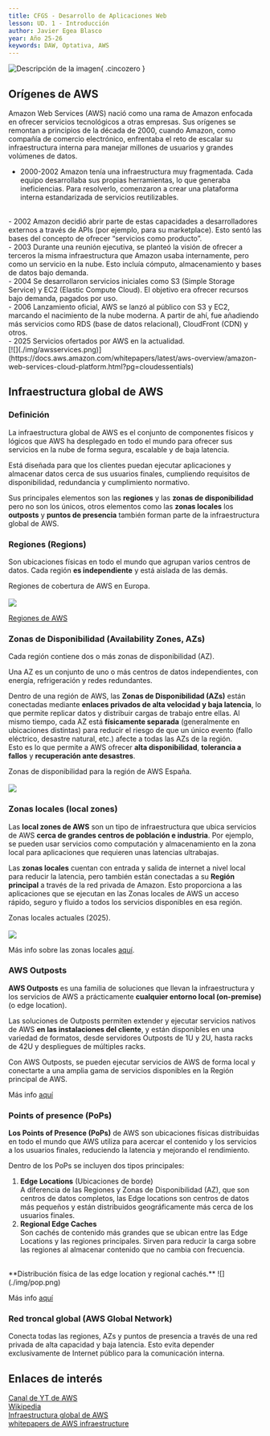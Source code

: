 ```yaml
---
title: CFGS - Desarrollo de Aplicaciones Web
lesson: UD. 1 - Introducción  
author: Javier Egea Blasco  
year: Año 25-26  
keywords: DAW, Optativa, AWS
---
```


![Descripción de la imagen](../AWS/img/aws.png){ .cincozero }
<br>

## **Orígenes de AWS**
Amazon Web Services (AWS) nació como una rama de Amazon enfocada en ofrecer servicios tecnológicos a otras empresas. Sus orígenes se remontan a principios de la década de 2000, cuando Amazon, como compañía de comercio electrónico, enfrentaba el reto de escalar su infraestructura interna para manejar millones de usuarios y grandes volúmenes de datos.

- 2000-2002 Amazon tenía una infraestructura muy fragmentada. Cada equipo desarrollaba sus propias herramientas, lo que generaba ineficiencias. Para resolverlo, comenzaron a crear una plataforma interna estandarizada de servicios reutilizables.  
<br>
- 2002 Amazon decidió abrir parte de estas capacidades a desarrolladores externos a través de APIs (por ejemplo, para su marketplace). Esto sentó las bases del concepto de ofrecer “servicios como producto”.   
<br>
- 2003 Durante una reunión ejecutiva, se planteó la visión de ofrecer a terceros la misma infraestructura que Amazon usaba internamente, pero como un servicio en la nube. Esto incluía cómputo, almacenamiento y bases de datos bajo demanda.  
<br>
- 2004 Se desarrollaron servicios iniciales como S3 (Simple Storage Service) y EC2 (Elastic Compute Cloud). El objetivo era ofrecer recursos bajo demanda, pagados por uso.  
<br>
- 2006 Lanzamiento oficial, AWS se lanzó al público con S3 y EC2, marcando el nacimiento de la nube moderna. A partir de ahí, fue añadiendo más servicios como RDS (base de datos relacional), CloudFront (CDN) y otros.  
<br>
- 2025 Servicios ofertados por AWS en la actualidad.  
<br>
[![](./img/awsservices.png)](https://docs.aws.amazon.com/whitepapers/latest/aws-overview/amazon-web-services-cloud-platform.html?pg=cloudessentials)

## **Infraestructura global de AWS**
### **Definición**
La infraestructura global de AWS es el conjunto de componentes físicos y lógicos que AWS ha desplegado en todo el mundo para ofrecer sus servicios en la nube de forma segura, escalable y de baja latencia.  

Está diseñada para que los clientes puedan ejecutar aplicaciones y almacenar datos cerca de sus usuarios finales, cumpliendo requisitos de disponibilidad, redundancia y cumplimiento normativo.

Sus principales elementos son las **regiones** y las **zonas de disponibilidad** pero no son los únicos, otros elementos como las **zonas locales** los **outposts** y **puntos de presencia** también forman parte de la infraestructura global de AWS.

### Regiones (Regions)
Son ubicaciones físicas en todo el mundo que agrupan varios centros de datos.
Cada región **es independiente** y está aislada de las demás.

Regiones de cobertura de AWS en Europa.  
<br>
![](./img/regiones.png)

[Regiones de AWS](https://aws.amazon.com/es/about-aws/global-infrastructure)

### Zonas de Disponibilidad (Availability Zones, AZs)
Cada región contiene dos o más zonas de disponibilidad (AZ).

Una AZ es un conjunto de uno o más centros de datos independientes, con energía, refrigeración y redes redundantes.

Dentro de una región de AWS, las **Zonas de Disponibilidad (AZs)** están conectadas mediante **enlaces privados de alta velocidad y baja latencia**, lo que permite replicar datos y distribuir cargas de trabajo entre ellas. Al mismo tiempo, cada AZ está **físicamente separada** (generalmente en ubicaciones distintas) para reducir el riesgo de que un único evento (fallo eléctrico, desastre natural, etc.) afecte a todas las AZs de la región.  
Esto es lo que permite a AWS ofrecer **alta disponibilidad**, **tolerancia a fallos** y **recuperación ante desastres**.

Zonas de disponibilidad para la región de AWS España.  
<br>
![](./img/az.png)

### Zonas locales (local zones)
Las **local zones de AWS** son un tipo de infraestructura que ubica servicios de AWS **cerca de grandes centros de población e industria**. Por ejemplo, se pueden usar servicios como computación y almacenamiento en la zona local para aplicaciones que requieren unas latencias ultrabajas.

Las **zonas locales** cuentan con entrada y salida de internet a nivel local para reducir la latencia, pero también están conectadas a su **Región principal** a través de la red privada de Amazon. Esto proporciona a las aplicaciones que se ejecutan en las Zonas locales de AWS un acceso rápido, seguro y fluido a todos los servicios disponibles en esa región.


Zonas locales actuales (2025).  
<br>
![](./img/localzone.png)

Más info sobre las zonas locales [aquí](https://aws.amazon.com/es/about-aws/global-infrastructure/localzones).

### AWS Outposts
**AWS Outposts** es una familia de soluciones que llevan la infraestructura y los servicios de AWS a prácticamente **cualquier entorno local (on-premise)** (o edge location). 

Las soluciones de Outposts permiten extender y ejecutar servicios nativos de AWS **en las instalaciones del cliente**, y están disponibles en una variedad de formatos, desde servidores Outposts de 1U y 2U, hasta racks de 42U y despliegues de múltiples racks.

Con AWS Outposts, se pueden ejecutar servicios de AWS de forma local y conectarte a una amplia gama de servicios disponibles en la Región principal de AWS. 

Más info [aquí](https://aws.amazon.com/es/outposts/)


### Points of presence (PoPs)
**Los Points of Presence (PoPs)** de AWS son ubicaciones físicas distribuidas en todo el mundo que AWS utiliza para acercar el contenido y los servicios a los usuarios finales, reduciendo la latencia y mejorando el rendimiento.

Dentro de los PoPs se incluyen dos tipos principales:

1. **Edge Locations** (Ubicaciones de borde)  
A diferencia de las Regiones y Zonas de Disponibilidad (AZ), que son centros de datos completos, las Edge locations son centros de datos más pequeños y están distribuidos geográficamente más cerca de los usuarios finales.
1. **Regional Edge Caches**  
Son cachés de contenido más grandes que se ubican entre las Edge Locations y las regiones principales.
Sirven para reducir la carga sobre las regiones al almacenar contenido que no cambia con frecuencia.

<br>
**Distribución física de las edge location y regional cachés.**
![](./img/pop.png)

Más info [aquí](https://docs.aws.amazon.com/whitepapers/latest/aws-fault-isolation-boundaries/points-of-presence.html)

### Red troncal global (AWS Global Network)
Conecta todas las regiones, AZs y puntos de presencia a través de una red privada de alta capacidad y baja latencia.
Esto evita depender exclusivamente de Internet público para la comunicación interna.

## Enlaces de interés
[Canal de YT de AWS](https://www.youtube.com/user/AmazonWebServices/Cloud)  
[Wikipedia](https://es.wikipedia.org/wiki/Amazon_Web_Services)  
[Infraestructura global de AWS](https://aws.amazon.com/es/about-aws/global-infrastructure)  
[whitepapers de AWS infraestructure](https://docs.aws.amazon.com/whitepapers/latest/aws-fault-isolation-boundaries/aws-infrastructure.html)
